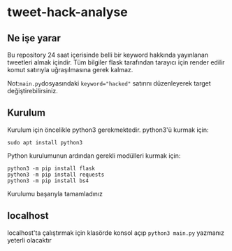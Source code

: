 # tweet-hack-analyse
## Ne işe yarar
Bu repository 24 saat içerisinde belli bir keyword hakkında yayınlanan tweetleri almak içindir. Tüm bilgiler flask tarafından tarayıcı için render edilir komut satırıyla uğraşılmasına gerek kalmaz. 


Not:`main.py`dosyasındaki `keyword="hacked"` satırını düzenleyerek target değiştirebilirsiniz. 

## Kurulum
Kurulum için öncelikle python3 gerekmektedir. python3'ü kurmak için:
```
sudo apt install python3
```
Python kurulumunun ardından gerekli modülleri kurmak için:
```
python3 -m pip install flask
python3 -m pip install requests
python3 -m pip install bs4

```
Kurulumu başarıyla tamamladınız

## localhost
localhost'ta çalıştırmak için klasörde konsol açıp `python3 main.py` yazmanız yeterli olacaktır


 
